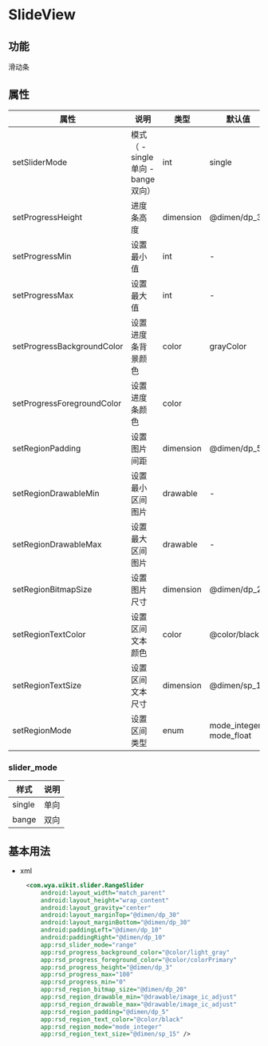 # SlideView

## 功能

滑动条

## 属性

属性 | 说明 | 类型 | 默认值
---|---|---|---
setSliderMode|模式（ - single 单向 - bange 双向）| int | single
setProgressHeight|进度条高度|dimension|@dimen/dp_3
setProgressMin|设置最小值|int|-
setProgressMax|设置最大值|int|-
setProgressBackgroundColor|设置进度条背景颜色|color|grayColor
setProgressForegroundColor|设置进度条颜色|color|
setRegionPadding|设置图片间距|dimension|@dimen/dp_5
setRegionDrawableMin|设置最小区间图片|drawable|-
setRegionDrawableMax|设置最大区间图片|drawable|-
setRegionBitmapSize|设置图片尺寸|dimension|@dimen/dp_20
setRegionTextColor|设置区间文本颜色|color|@color/black
setRegionTextSize|设置区间文本尺寸|dimension|@dimen/sp_14
setRegionMode|设置区间类型|enum|mode_integer / mode_float

### slider_mode

样式|说明
---|---
single|单向
bange|双向

## 基本用法
* xml

```xml
     <com.wya.uikit.slider.RangeSlider
         android:layout_width="match_parent"
         android:layout_height="wrap_content"
         android:layout_gravity="center"
         android:layout_marginTop="@dimen/dp_30"
         android:layout_marginBottom="@dimen/dp_30"
         android:paddingLeft="@dimen/dp_10"
         android:paddingRight="@dimen/dp_10"
         app:rsd_slider_mode="range"
         app:rsd_progress_background_color="@color/light_gray"
         app:rsd_progress_foreground_color="@color/colorPrimary"
         app:rsd_progress_height="@dimen/dp_3"
         app:rsd_progress_max="100"
         app:rsd_progress_min="0"
         app:rsd_region_bitmap_size="@dimen/dp_20"
         app:rsd_region_drawable_min="@drawable/image_ic_adjust"
         app:rsd_region_drawable_max="@drawable/image_ic_adjust"
         app:rsd_region_padding="@dimen/dp_5"
         app:rsd_region_text_color="@color/black"
         app:rsd_region_mode="mode_integer"
         app:rsd_region_text_size="@dimen/sp_15" />

```
